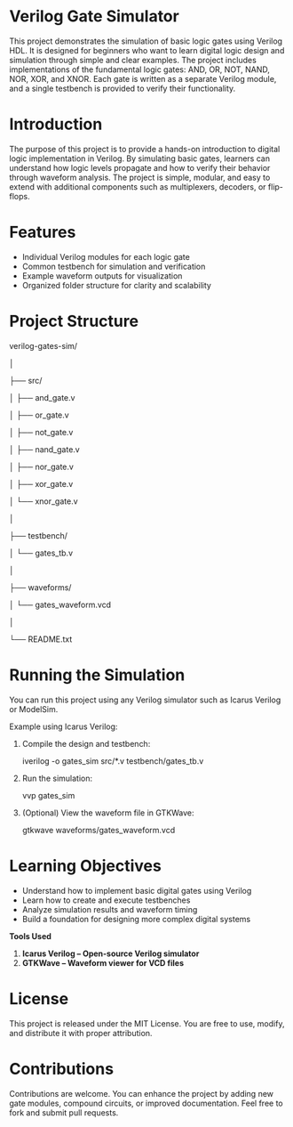 
# Verilog Gate Simulator

This project demonstrates the simulation of basic logic gates using Verilog HDL. It is designed for beginners who want to learn digital logic design and simulation through simple and clear examples. The project includes implementations of the fundamental logic gates: AND, OR, NOT, NAND, NOR, XOR, and XNOR. Each gate is written as a separate Verilog module, and a single testbench is provided to verify their functionality.

# Introduction

The purpose of this project is to provide a hands-on introduction to digital logic implementation in Verilog. By simulating basic gates, learners can understand how logic levels propagate and how to verify their behavior through waveform analysis. The project is simple, modular, and easy to extend with additional components such as multiplexers, decoders, or flip-flops.

# Features

* Individual Verilog modules for each logic gate
* Common testbench for simulation and verification
* Example waveform outputs for visualization
* Organized folder structure for clarity and scalability

# Project Structure

verilog-gates-sim/

│

├── src/

│   ├── and_gate.v

│   ├── or_gate.v

│   ├── not_gate.v

│   ├── nand_gate.v

│   ├── nor_gate.v

│   ├── xor_gate.v

│   └── xnor_gate.v

│

├── testbench/

│   └── gates_tb.v

│

├── waveforms/

│   └── gates_waveform.vcd

│

└── README.txt

# Running the Simulation

You can run this project using any Verilog simulator such as Icarus Verilog or ModelSim.

Example using Icarus Verilog:

1. Compile the design and testbench:

   iverilog -o gates_sim src/*.v testbench/gates_tb.v
2. Run the simulation:

   vvp gates_sim
3. (Optional) View the waveform file in GTKWave:

   gtkwave waveforms/gates_waveform.vcd

# Learning Objectives

* Understand how to implement basic digital gates using Verilog
* Learn how to create and execute testbenches
* Analyze simulation results and waveform timing
* Build a foundation for designing more complex digital systems

**Tools Used**

1. **Icarus Verilog – Open-source Verilog simulator**
2. **GTKWave – Waveform viewer for VCD files**

# License

This project is released under the MIT License. You are free to use, modify, and distribute it with proper attribution.

# Contributions

Contributions are welcome. You can enhance the project by adding new gate modules, compound circuits, or improved documentation. Feel free to fork and submit pull requests.
